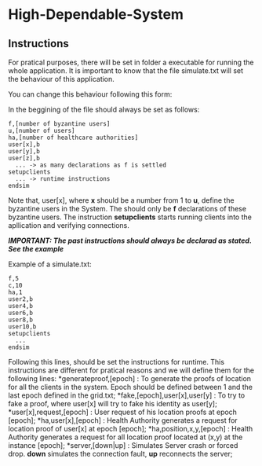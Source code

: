 # High-Dependable-System

## Instructions

For pratical purposes, there will be set in folder a executable for running the whole application.
It is important to know that the file simulate.txt will set the behaviour of this application.

You can change this behaviour following this form:

In the beggining of the file should always be set as follows:

```
f,[number of byzantine users]
u,[number of users]
ha,[number of healthcare authorities]
user[x],b
user[y],b
user[z],b
  ... -> as many declarations as f is settled
setupclients
  ... -> runtime instructions
endsim
```

Note that, user[x], where **x** should be a number from 1 to **u**, define the byzantine users in the System.
The should only be **f** declarations of these byzantine users.
The instruction **setupclients** starts running clients into the apllication and verifying connections.

***IMPORTANT: The past instructions should always be declarad as stated. See the example***

Example of a simulate.txt:
```
f,5
c,10
ha,1
user2,b
user4,b
user6,b
user8,b
user10,b
setupclients
  ...
endsim
```

Following this lines, should be set the instructions for runtime.
This instructions are different for pratical reasons and we will define them for the following lines:
*generateproof,[epoch] : To generate the proofs of location for all the clients in the system. Epoch should be defined between 1 and the last epoch defined in the grid.txt;
*fake,[epoch],user[x],user[y] : To try to fake a proof, where user[x] will try to fake his identity as user[y];
*user[x],request,[epoch] : User request of his location proofs at epoch [epoch];
*ha,user[x],[epoch] : Health Authority generates a request for location proof of user[x] at epoch [epoch];
*ha,position,x,y,[epoch] : Health Authority generates a request for all location proof located at (x,y) at the instance [epoch];
*server,[down|up] : Simulates Server crash or forced drop. **down** simulates the connection fault, **up** reconnects the server;


